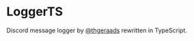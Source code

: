 # LoggerTS

Discord message logger by [@thgeraads](https://github.com/thgeraads) rewritten in TypeScript.
